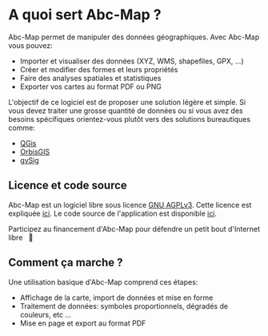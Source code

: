 <a name="features"></a>

# A quoi sert Abc-Map ?

Abc-Map permet de manipuler des données géographiques. Avec Abc-Map vous pouvez:

- Importer et visualiser des données (XYZ, WMS, shapefiles, GPX, ...)
- Créer et modifier des formes et leurs propriétés
- Faire des analyses spatiales et statistiques
- Exporter vos cartes au format PDF ou PNG

L'objectif de ce logiciel est de proposer une solution légère et simple. Si vous devez traiter une grosse
quantité de données ou si vous avez des besoins spécifiques orientez-vous plutôt vers des solutions bureautiques
comme:

- <a href="https://www.qgis.org/" target='_blank'>QGis</a>
- <a href="http://orbisgis.org/" target='_blank'>OrbisGIS</a>
- <a href="http://www.gvsig.com" target='_blank'>gvSig</a>

## Licence et code source

Abc-Map est un logiciel libre sous licence <a target='_blank' href='https://www.gnu.org/licenses/agpl-3.0.html'>GNU AGPLv3</a>. Cette licence est expliquée <a target='_blank' href='https://www.gnu.org/licenses/quick-guide-gplv3.fr.html'>ici</a>. Le code source de l'application est disponible <a target='_blank' href='https://gitlab.com/abc-map/abc-map'>ici</a>.

<div class='alert alert-info my-3'>
  <a class='btn btn-link' onclick='abc.goTo("/funding")'>
  Participez au financement d&apos;Abc-Map pour défendre un petit bout d'Internet libre &nbsp;&nbsp;💌
  </a>
</div>

## Comment ça marche ?

Une utilisation basique d'Abc-Map comprend ces étapes:

- Affichage de la carte, import de données et mise en forme
- Traitement de données: symboles proportionnels, dégradés de couleurs, etc ...
- Mise en page et export au format PDF
